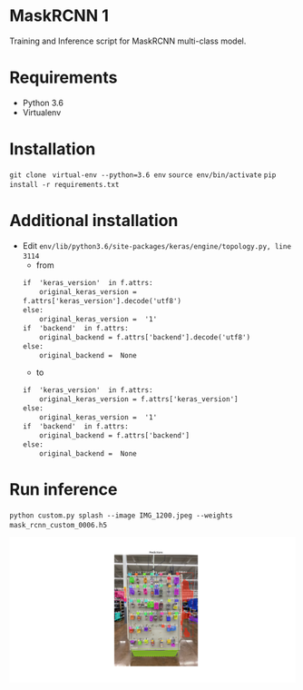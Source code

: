 # MaskRCNN 1
Training and Inference script for MaskRCNN multi-class model.

# Requirements
- Python 3.6
- Virtualenv
# Installation
`git clone `
`virtual-env --python=3.6 env`
`source env/bin/activate`
`pip install -r requirements.txt`

# Additional installation
- Edit `env/lib/python3.6/site-packages/keras/engine/topology.py, line 3114` 
	- from
	```
	if  'keras_version'  in f.attrs:
		original_keras_version = f.attrs['keras_version'].decode('utf8')
	else:
		original_keras_version =  '1'
	if  'backend'  in f.attrs:
		original_backend = f.attrs['backend'].decode('utf8')
	else:
		original_backend =  None
	```
	- to
	```
	if  'keras_version'  in f.attrs:
		original_keras_version = f.attrs['keras_version']
	else:
		original_keras_version =  '1'
	if  'backend'  in f.attrs:
		original_backend = f.attrs['backend']
	else:
		original_backend =  None
	```
# Run inference
`python custom.py splash --image IMG_1200.jpeg --weights mask_rcnn_custom_0006.h5`

![image](Figure_1.png)
